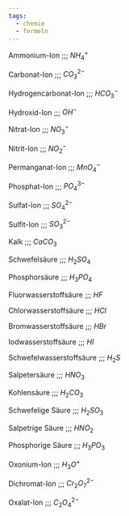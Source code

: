 ```yaml
---
tags:
  - chemie
  - formeln
---
```

Ammonium-Ion ;;; $NH_4^+$
<!--SR:!2024-07-03,4,278!2024-07-01,3,262-->

Carbonat-Ion ;;; $CO_3^{2-}$
<!--SR:!2000-01-01,1,250!2024-06-30,1,222-->

Hydrogencarbonat-Ion ;;; $HCO_3^-$
<!--SR:!2024-07-01,3,262!2024-06-30,1,238-->

Hydroxid-Ion ;;; $OH^-$
<!--SR:!2024-07-03,4,278!2000-01-01,1,250-->

Nitrat-Ion ;;; $NO_3^-$
<!--SR:!2024-06-30,1,222!2000-01-01,1,250-->

Nitrit-Ion ;;; $NO_2^-$
<!--SR:!2024-07-02,4,270!2024-07-03,4,278-->

Permanganat-Ion ;;; $MnO_4^-$
<!--SR:!2024-07-03,4,278!2024-07-02,4,270-->

Phosphat-Ion ;;; $PO_4^{3-}$
<!--SR:!2024-07-03,4,278!2024-07-02,4,270-->

Sulfat-Ion ;;; $SO_4^{2-}$
<!--SR:!2024-07-03,4,278!2024-07-02,4,282-->

Sulfit-Ion ;;; $SO_3^{2-}$
<!--SR:!2024-07-02,4,270!2024-06-30,1,238-->

Kalk ;;; $CaCO_3$
<!--SR:!2024-07-02,4,270!2024-06-30,1,238-->

Schwefelsäure ;;; $H_2SO_4$
<!--SR:!2024-06-30,1,238!2024-07-02,4,270-->

Phosphorsäure ;;; $H_3PO_4$
<!--SR:!2000-01-01,1,250!2024-07-03,4,278-->

Fluorwasserstoffsäure ;;; $HF$
<!--SR:!2024-06-30,1,238!2024-07-02,4,270-->

Chlorwasserstoffsäure ;;; $HCl$
<!--SR:!2024-07-02,4,270!2024-07-03,4,278-->

Bromwasserstoffsäure ;;; $HBr$
<!--SR:!2024-07-02,3,258!2000-01-01,1,250-->

Iodwasserstoffsäure ;;; $HI$
<!--SR:!2024-07-03,4,278!2024-07-02,4,270-->

Schwefelwasserstoffsäure ;;; $H_2S$
<!--SR:!2024-07-01,2,242!2000-01-01,1,250-->

Salpetersäure ;;; $HNO_3$
<!--SR:!2000-01-01,1,250!2024-06-30,1,238-->

Kohlensäure ;;; $H_2CO_3$
<!--SR:!2000-01-01,1,250!2024-07-03,4,278-->

Schwefelige Säure ;;; $H_2SO_3$
<!--SR:!2024-06-30,1,222!2000-01-01,1,250-->

Salpetrige Säure ;;; $HNO_2$
<!--SR:!2000-01-01,1,250!2024-06-30,1,222-->

Phosphorige Säure ;;; $H_3PO_3$
<!--SR:!2024-06-30,1,222!2000-01-01,1,250-->

Oxonium-Ion ;;; $H_3O^+$
<!--SR:!2024-07-02,3,262!2000-01-01,1,250-->

Dichromat-Ion ;;; $Cr_2O_7^{2-}$
<!--SR:!2024-07-02,4,270!2024-07-03,4,278-->

Oxalat-Ion ;;; $C_2O_4^{2-}$
<!--SR:!2024-06-30,1,238!2024-07-02,4,270-->
